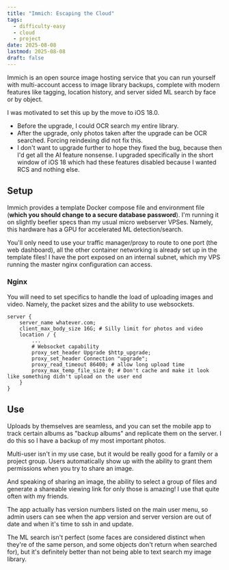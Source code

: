 ```yaml
---
title: "Immich: Escaping the Cloud"
tags:
  - difficulty-easy
  - cloud
  - project
date: 2025-08-08
lastmod: 2025-08-08
draft: false
---
```

Immich is an open source image hosting service that you can run yourself with multi-account access to image library backups, complete with modern features like tagging, location history, and server sided ML search by face or by object.

I was motivated to set this up by the move to iOS 18.0. 
- Before the upgrade, I could OCR search my entire library.
- After the upgrade, only photos taken after the upgrade can be OCR searched. Forcing reindexing did not fix this.
- I don't want to upgrade further to hope they fixed the bug, because then I'd get all the AI feature nonsense. I upgraded specifically in the short window of iOS 18 which had these features disabled because I wanted RCS and nothing else.
## Setup
Immich provides a template Docker compose file and environment file (**which you should change to a secure database password**). I'm running it on slightly beefier specs than my usual micro webserver VPSes. Namely, this hardware has a GPU for accelerated ML detection/search. 

You'll only need to use your traffic manager/proxy to route to one port (the web dashboard), all the other container networking is already set up in the template files! I have the port exposed on an internal subnet, which my VPS running the master nginx configuration can access.
### Nginx
You will need to set specifics to handle the load of uploading images and video. Namely, the packet sizes and the ability to use websockets.
```
server {
	server_name whatever.com;
	client_max_body_size 16G; # Silly limit for photos and video
	location / {
		...
		# Websocket capability
		proxy_set_header Upgrade $http_upgrade;
		proxy_set_header Connection "upgrade";
		proxy_read_timeout 86400; # allow long upload time
		proxy_max_temp_file_size 0; # Don't cache and make it look like something didn't upload on the user end
	}
}
```

## Use
Uploads by themselves are seamless, and you can set the mobile app to track certain albums as "backup albums" and replicate them on the server. I do this so I have a backup of my most important photos.

Multi-user isn't in my use case, but it would be really good for a family or a project group. Users automatically show up with the ability to grant them permissions when you try to share an image.

And speaking of sharing an image, the ability to select a group of files and generate a shareable viewing link for only those is amazing! I use that quite often with my friends.

The app actually has version numbers listed on the main user menu, so admin users can see when the app version and server version are out of date and when it's time to ssh in and update.

The ML search isn't perfect (some faces are considered distinct when they're of the same person, and some objects don't return when searched for), but it's definitely better than not being able to text search my image library.
